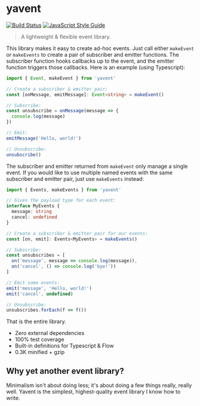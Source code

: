 # yavent

[![Build Status](https://travis-ci.com/swansontec/yavent.svg?branch=master)](https://travis-ci.com/swansontec/yavent)
[![JavaScript Style Guide](https://img.shields.io/badge/code_style-standard-brightgreen.svg)](https://standardjs.com)

> A lightweight & flexible event library.

This library makes it easy to create ad-hoc events. Just call either `makeEvent` or `makeEvents` to create a pair of subscriber and emitter functions. The subscriber function hooks callbacks up to the event, and the emitter function triggers those callbacks. Here is an example (using Typescript):

```typescript
import { Event, makeEvent } from 'yavent'

// Create a subscriber & emitter pair:
const [onMessage, emitMessage]: Event<string> = makeEvent()

// Subscribe:
const unsubscribe = onMessage(message => {
  console.log(message)
})

// Emit:
emitMessage('Hello, world!')

// Unsubscribe:
unsubscribe()
```

The subscriber and emitter returned from `makeEvent` only manage a single event. If you would like to use multiple named events with the same subscriber and emitter pair, just use `makeEvents` instead:

```typescript
import { Events, makeEvents } from 'yavent'

// Gives the payload type for each event:
interface MyEvents {
  message: string
  cancel: undefined
}

// Create a subscriber & emitter pair for our events:
const [on, emit]: Events<MyEvents> = makeEvents()

// Subscribe:
const unsubscribes = [
  on('message', message => console.log(message)),
  on('cancel', () => console.log('bye!'))
]

// Emit some events:
emit('message', 'Hello, world!')
emit('cancel', undefined)

// Unsubscribe:
unsubscribes.forEach(f => f())
```

That is the entire library.

- Zero external dependencies
- 100% test coverage
- Built-in definitions for Typescript & Flow
- 0.3K minified + gzip

## Why yet another event library?

Minimalism isn't about doing less; it's about doing a few things really, really well. Yavent is the simplest, highest-quality event library I know how to write.
